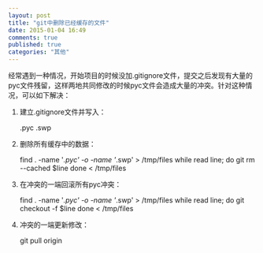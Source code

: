 ```yaml
---
layout: post
title: "git中删除已经缓存的文件"
date: 2015-01-04 16:49
comments: true
published: true
categories: "其他"
---
```


  经常遇到一种情况，开始项目的时候没加.gitignore文件，提交之后发现有大量的pyc文件残留，这样两地共同修改的时候pyc文件会造成大量的冲突。针对这种情况，可以如下解决：

  1. 建立.gitignore文件并写入：

  		.pyc
  		.swp

  2. 删除所有缓存中的数据：

  		find . -name '*.pyc' -o -name '*.swp' > /tmp/files
  		while read line; do
  			git rm --cached $line
  		done < /tmp/files

  3. 在冲突的一端回滚所有pyc冲突：

		find . -name '*.pyc' -o -name '*.swp' > /tmp/files
  		while read line; do
  			git checkout -f  $line
  		done < /tmp/files

  4. 冲突的一端更新修改：

  		git pull origin
